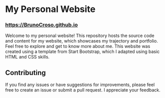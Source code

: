 # My Personal Website
### https://BrunoCroso.github.io

Welcome to my personal website! This repository hosts the source code and content for my website, which showcases my trajectory and portfolio. Feel free to explore and get to know more about me. This website was created using a template from Start Bootstrap, which I adapted using basic HTML and CSS skills.

## Contributing

If you find any issues or have suggestions for improvements, please feel free to create an issue or submit a pull request. I appreciate your feedback.
